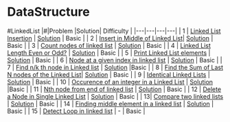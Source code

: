 # DataStructure
#LinkedList
|#|Problem |Solution| Difficulty |
|---|---|---|---|
| 1 | [Linked List Insertion](https://practice.geeksforgeeks.org/problems/linked-list-insertion/1) | [Solution](https://github.com/programmerarunkumar/DataStructure/blob/master/LinkedList/LinkedListInsertion.java) | Basic |
| 2 | [Insert in Middle of Linked List](https://practice.geeksforgeeks.org/problems/insert-in-middle-of-linked-list/1 )| [Solution](https://github.com/programmerarunkumar/DataStructureAndAlgorithm/blob/master/LinkedList/InsertInMiddleOfLinkedList.java) | Basic |
| 3 | [Count nodes of linked list](https://practice.geeksforgeeks.org/problems/count-nodes-of-linked-list/1) |  [Solution](https://github.com/programmerarunkumar/DataStructureAndAlgorithm/blob/master/LinkedList/CountNodesOfLinkedList.java) | Basic |
| 4 | [Linked List Length Even or Odd?](https://practice.geeksforgeeks.org/problems/linked-list-length-even-or-odd/1) | [Solution](https://github.com/programmerarunkumar/DataStructureAndAlgorithm/blob/master/LinkedList/LinkedListLengthEvenOrOdd.java) | Basic |
| 5 | [Print Linked List elements](https://practice.geeksforgeeks.org/problems/print-linked-list-elements/1) |  [Solution](https://github.com/programmerarunkumar/DataStructureAndAlgorithm/blob/master/LinkedList/PrintLinkedListElements.java) | Basic |
| 6 | [Node at a given index in linked list](https://practice.geeksforgeeks.org/problems/node-at-a-given-index-in-linked-list/1) | [Solution](https://github.com/programmerarunkumar/DataStructureAndAlgorithm/blob/master/LinkedList/NodeAtAGivenIndexInLinkedList.java) | Basic |
| 7 | [Find n/k th node in Linked list](https://practice.geeksforgeeks.org/problems/find-nk-th-node-in-linked-list/1) | [Solution](https://github.com/programmerarunkumar/DSA/blob/master/LinkedList/FindNByKthNodeInLinkedList.java) |Basic |
| 8 | [Find the Sum of Last N nodes of the Linked List](https://practice.geeksforgeeks.org/problems/find-the-sum-of-last-n-nodes-of-the-linked-list/1)| [Solution](https://github.com/programmerarunkumar/DSA/blob/master/LinkedList/FindTheSumOfLastNNodesOfTheLinkedList.java) | Basic |
| 9 | [Identical Linked Lists](https://practice.geeksforgeeks.org/problems/identical-linked-lists/1) | [Solution](https://github.com/programmerarunkumar/DSA/blob/master/LinkedList/IdenticalLinkedLists.java) | Basic |
| 10 | [Occurence of an integer in a Linked List](https://practice.geeksforgeeks.org/problems/occurence-of-an-integer-in-a-linked-list/1) | [Solution](https://github.com/programmerarunkumar/DSA/blob/master/LinkedList/OccurenceOfAnIntegerInALinkedList.java) |Basic |
| 11 | [Nth node from end of linked list](https://practice.geeksforgeeks.org/problems/nth-node-from-end-of-linked-list/1) | [Solution](https://github.com/programmerarunkumar/DSA/blob/master/LinkedList/NthNodeFromEndOfLinkedList.java) | Basic |
| 12 | [Delete a Node in Single Linked List](https://practice.geeksforgeeks.org/problems/delete-a-node-in-single-linked-list/1) | [Solution](https://github.com/programmerarunkumar/DataStructure/blob/master/LinkedList/DeleteANodeInSingleLinkedList.java) | Basic |
| 13| [Compare two linked lists](https://practice.geeksforgeeks.org/problems/compare-two-linked-lists/1) | [Solution](https://github.com/programmerarunkumar/DataStructure/blob/master/LinkedList/CompareTwoLinkedLists.java) | Basic |
| 14 | [Finding middle element in a linked list](https://practice.geeksforgeeks.org/problems/finding-middle-element-in-a-linked-list/1) | [Solution](https://github.com/programmerarunkumar/DataStructure/blob/master/LinkedList/FindingMiddleElementInALinkedList.java) | Basic |
| 15 | [Detect Loop in linked list](https://practice.geeksforgeeks.org/problems/detect-loop-in-linked-list/1#) | - | Basic |
